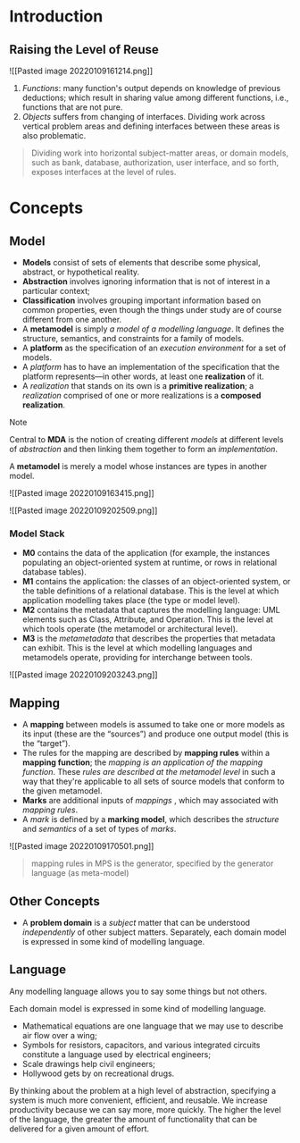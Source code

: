 # Introduction

## Raising the Level of Reuse

![[Pasted image 20220109161214.png]]

1. _Functions_: many function's output depends on knowledge of previous deductions; which result in sharing value among different functions, i.e., functions that are not pure.
2. _Objects_ suffers from changing of interfaces. Dividing work across vertical problem areas and defining interfaces between these areas is also problematic.

> Dividing work into horizontal subject-matter areas, or domain models, such as bank, database, authorization, user interface, and so forth, exposes interfaces at the level of rules.


# Concepts

## Model

- **Models** consist of sets of elements that describe some physical, abstract, or hypothetical reality.
- **Abstraction** involves ignoring information that is not of interest in a particular context;
-  **Classification** involves grouping important information based on common properties, even though the things under study are of course different from one another.
- A **metamodel** is simply _a model of a modelling language_. It defines the structure, semantics, and constraints for a family of models.
- A **platform** as the specification of an _execution environment_ for a set of models.
- A _platform_ has to have an implementation of the specification that the platform represents—in other words, at least one **realization** of it.
- A _realization_ that stands on its own is a **primitive realization**; a _realization_ comprised of one or more realizations is a **composed realization**.


> [!NOTE]
> Central to **MDA** is the notion of creating different _models_ at different levels of _abstraction_ and then linking them together to form an _implementation_.
> 
> A **metamodel** is merely a model whose instances are types in another model.


![[Pasted image 20220109163415.png]]

![[Pasted image 20220109202509.png]]



### Model Stack

- **M0** contains the data of the application (for example, the instances populating an object-oriented system at runtime, or rows in relational database tables). 
- **M1** contains the application: the classes of an object-oriented system, or the table definitions of a relational database. This is the level at which application modelling takes place (the type or model level). 
- **M2** contains the metadata that captures the modelling language: UML elements such as Class, Attribute, and Operation. This is the level at which tools operate (the metamodel or architectural level).
- **M3** is the _metametadata_ that describes the properties that metadata can exhibit. This is the level at which modelling languages and metamodels operate, providing for interchange between tools.

![[Pasted image 20220109203243.png]]



## Mapping

- A **mapping** between models is assumed to take one or more models as its input (these are the “sources”) and produce one output model (this is the “target”). 
- The rules for the mapping are described by **mapping rules** within a **mapping function**; the _mapping is an application of the mapping function_. These _rules are described at the metamodel level_ in such a way that they're applicable to all sets of source models that conform to the given metamodel.
- **Marks** are additional inputs of _mappings_ , which may associated with _mapping rules_.
- A _mark_ is defined by a **marking model**, which describes the _structure_ and _semantics_ of a set of types of _marks_.

![[Pasted image 20220109170501.png]]

> mapping rules in MPS is the generator, specified by the generator language (as meta-model)



## Other Concepts

- A **problem domain** is a _subject_ matter that can be understood _independently_ of other subject matters. Separately, each domain model is expressed in some kind of modelling language.



## Language

Any modelling language allows you to say some things but not others.

Each domain model is expressed in some kind of modelling language. 
- Mathematical equations are one language that we may use to describe air flow over a wing; 
- Symbols for resistors, capacitors, and various integrated circuits constitute a language used by electrical engineers;
- Scale drawings help civil engineers; 
- Hollywood gets by on recreational drugs.

By thinking about the problem at a high level of abstraction, specifying a system is much more convenient, efficient, and reusable. We increase productivity because we can say more, more quickly. The higher the level of the language, the greater the amount of functionality that can be delivered for a given amount of effort.

